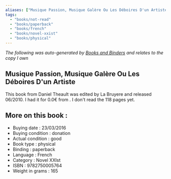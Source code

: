 ```yaml
---
aliases: ["Musique Passion, Musique Galère Ou Les Déboires D'un Artiste"] 
tags: 
  - "books/not-read" 
  - "books/paperback" 
  - "books/french"
  - "books/novel-xxist"
  - "books/physical"
---
```


_The following was auto-generated by [Books and Binders](Books%20and%20Binders.md) and relates to the copy I own_
## Musique Passion, Musique Galère Ou Les Déboires D'un Artiste
This book from Daniel Theault was edited by La Bruyere and released 06/2010. I had it for 0.0€ from . I don't read the 118 pages yet.

## More on this book :
- Buying date : 23/03/2016
- Buying condition : donation
- Actual condition : good
- Book type : physical
- Binding : paperback
- Language : French
- Category : Novel XXIst
- ISBN : 9782750005764
- Weight in grams : 165
